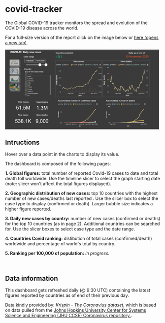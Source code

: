 # covid-tracker
The Global COVID-19 tracker monitors the spread and evolution of the COVID-19 disease across the world. 

For a full-size version of the report click on the image below or <a href="https://app.powerbi.com/view?r=eyJrIjoiZTI5YTcyNTktMDFkNC00Y2IzLWFhYjctN2VkOGM2ZjA3MWM2IiwidCI6ImY2OTBmNjU4LWFmMTctNDk2Zi05NTA5LTM5ZTdiMmVlZmJlYSJ9">here (opens a new tab)</a>.

<div style="overflow:hidden"> <a href="https://app.powerbi.com/view?r=eyJrIjoiZTI5YTcyNTktMDFkNC00Y2IzLWFhYjctN2VkOGM2ZjA3MWM2IiwidCI6ImY2OTBmNjU4LWFmMTctNDk2Zi05NTA5LTM5ZTdiMmVlZmJlYSJ9" target="_blank"><img style="float:left;margin:0px 15px 0 0;" src="https://github.com/andrewtorres/covid-tracker/blob/main/covid-img.PNG" alt="Covid-19 Pandemic" width="500px"/></a>  </div>

## Intructions

Hover over a data point in the charts to display its value.

The dashboard is composed of the following pages:

**1. Global figures:** total number of reported Covid-19 cases to date and total death toll worldwide. Use the timeline slicer to select the graph starting date (note: slicer won't affect the total figures displayed).

**2. Geographic distribution of new cases:** top 10 countries with the highest number of new cases/deaths last reported . Use the slicer box to select the case type to display (confirmed or death). Larger bubble size indicates a higher figure reported.

**3. Daily new cases by country:** number of new cases (confirmed or deaths) for the top 10 countries (as in page 2). Additional countries can be searched for. Use the slicer boxes to select case type and the date range.

**4. Countries Covid ranking:** distibution of total cases (confirmed/death) worldwide and percentage of world's total by country.

**5. Ranking per 100,000 of population:** *in progress.*

<br>
   
## Data information

This dashboard gets refreshed daily (@ 9:30 UTC) containing the latest figures reported by countries as of end of their previous day.

Data kindly provided by: *[Krispin - The Coronavius dataset]( https://github.com/RamiKrispin/coronavirus)*, which is based on data pulled from the [Johns Hopkins University Center for Systems Science and Engineering (JHU CCSE) Coronavirus repository.](https://github.com/CSSEGISandData/COVID-19).


 
